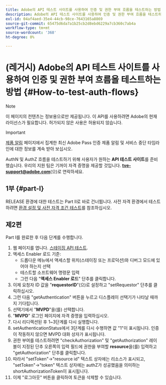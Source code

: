 ```yaml
---
title: Adobe의 API 테스트 사이트를 사용하여 인증 및 권한 부여 흐름을 테스트하는 방법
description: Adobe의 API 테스트 사이트를 사용하여 인증 및 권한 부여 흐름을 테스트하는 방법
exl-id: 04af4aed-35e4-44cb-98ce-7643165a8869
source-git-commit: 65475d6da7a1b25cb2d8ebd6229a7cb360c7ab4a
workflow-type: tm+mt
source-wordcount: '368'
ht-degree: 0%

---
```


# (레거시) Adobe의 API 테스트 사이트를 사용하여 인증 및 권한 부여 흐름을 테스트하는 방법 {#How-to-test-auth-flows}

>[!NOTE]
>
>이 페이지의 컨텐츠는 정보용으로만 제공됩니다. 이 API를 사용하려면 Adobe의 현재 라이선스가 필요합니다. 허가되지 않은 사용은 허용되지 않습니다.

>[!IMPORTANT]
>
> [제품 알림](/help/authentication/product-announcements.md) 페이지에서 집계한 최신 Adobe Pass 인증 제품 알림 및 서비스 중단 타임라인에 대한 정보를 계속 받아 보십시오.

AuthN 및 AuthZ 흐름을 테스트하기 위해 사용자가 원하는 **API 테스트 사이트**&#x200B;를 준비했습니다. 우리의 지원 팀은 기꺼이 자격 증명을 제공할 것입니다. **tve-support@adobe.com**(으)로 연락하세요.


## 1부 {#part-I}

RELEASE 환경에 대한 테스트는 Part II로 바로 건너뜁니다.  사전 자격 환경에서 테스트하려면 [환경 설정 및 사전 자격 조건 테스트](/help/authentication/notes-technical/environments/setting-up-your-environment-and-testing-in-prequal.md)를 참조하십시오.

## 제2편

Part I를 완료한 후 다음 단계를 수행합니다.


1. 웹 페이지를 엽니다. [스테이징 API 테스트](https://sp.auth-staging.adobe.com/apitest/api.html).
1. 액세스 Enabler 로드 기준:
   * 드롭다운 메뉴에서 액세스할 위치(스테이징 또는 프로덕션)와 디버그 모드에 있어야 하는지 선택
   * 테스트할 소프트웨어 명령문 입력
   * 그런 다음 &quot;**액세스 Enabler 로드**&quot; 단추를 클릭합니다.
1. 이제 요청자 ID 값을 &quot;**requestorID**&quot;(으)로 설정하고 &quot;setRequestor&quot; 단추를 클릭하십시오.
1. 그런 다음 &quot;getAuthentication&quot; 버튼을 누르고 디스플레이 선택기가 나타날 때까지 기다립니다.
1. 선택기에서 &quot;**MVPD**&quot;을(를) 선택합니다.
1. &quot;**MVPD**&quot; 로그인 페이지에 자격 증명을 입력하십시오.
1. 다시 리디렉션된 후 1~3단계를 다시 실행합니다.
1. setAuthenticationStatus에서 3단계를 다시 수행하면 값 &quot;1&quot;이 표시됩니다. 인증이 작동하지 않으면 MVPD 대화 상자가 표시됩니다.
1. 권한 부여를 테스트하려면 &quot;checkAuthorization&quot; 및 &quot;getAuthorization&quot; 레이블이 지정된 단추 오른쪽의 입력 필드에 권한을 부여할 **resource**&#x200B;을(를) 입력하고 &quot;getAuthorization&quot; 단추를 클릭합니다.
1. 따라서 &quot;setToken&quot;-\>&quot;resource id&quot; 텍스트 상자에는 리소스가 표시되고, &quot;setToken&quot;-\>&quot;token&quot; 텍스트 상자에는 authZ가 성공했음을 의미하는 shortAuthorizationToken이 표시됩니다.
1. 이제 &quot;로그아웃&quot; 버튼을 클릭하여 토큰을 삭제할 수 있습니다.

